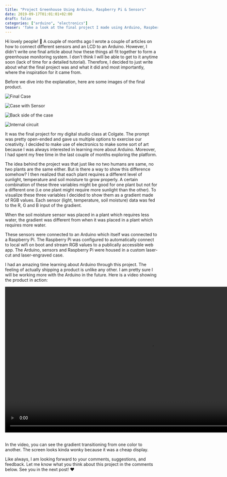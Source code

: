 ```yaml
---
title: "Project Greenhouse Using Arduino, Raspberry Pi & Sensors"
date: 2019-09-17T01:01:01+02:00
draft: false
categories: ["arduino", "electronics"]
teaser: 'Take a look at the final project I made using Arduino, Raspberry Pi & a couple of sensors for a digital studio class. I have also written some in-process articles about this project in the past.'
---
```


Hi lovely people! :wave: A couple of months ago I wrote a couple of articles on how to connect different sensors and an LCD to an Arduino. However, I didn't write one final article about how these things all fit together to form a greenhouse monitoring system. I don't think I will be able to get to it anytime soon (lack of time for a detailed tutorial). Therefore, I decided to just write about what the final project was and what it did and most importantly, where the inspiration for it came from.

Before we dive into the explanation, here are some images of the final product.

![Final Case](/images/arduino-greenhouse/case.jpg)

![Case with Sensor](/images/arduino-greenhouse/case_with_sensor.jpg)

![Back side of the case](/images/arduino-greenhouse/back-side.jpg)

![Internal circuit](/images/arduino-greenhouse/internal.jpg)

It was the final project for my digital studio class at Colgate. The prompt was pretty open-ended and gave us multiple options to exercise our creativity. I decided to make use of electronics to make some sort of art because I was always interested in learning more about Arduino. Moreover, I had spent my free time in the last couple of months exploring the platform.

The idea behind the project was that just like no two humans are same, no two plants are the same either. But is there a way to show this difference somehow? I then realized that each plant requires a different level of sunlight, temperature and soil moisture to grow properly. A certain combination of these three variables might be good for one plant but not for a different one (i.e one plant might require more sunlight than the other). To visualize these three variables I decided to show them as a gradient made of RGB values. Each sensor (light, temperature, soil moisture) data was fed to the R, G and B input of the gradient. 

When the soil moisture sensor was placed in a plant which requires less water, the gradient was different from when it was placed in a plant which requires more water.

These sensors were connected to an Arduino which itself was connected to a Raspberry Pi. The Raspberry Pi was configured to automatically connect to local wifi on boot and stream RGB values to a publically accessible web app. The Arduino, sensors and Raspberry Pi were housed in a custom laser-cut and laser-engraved case.

I had an amazing time learning about Arduino through this project. The feeling of actually shipping a product is unlike any other. I am pretty sure I will be working more with the Arduino in the future. Here is a video showing the product in action:

<div style="width:100%;height:480px;background-color:black;text-align:center;">
  <video style="height:100%;" controls>
    <source src="https://lh3.googleusercontent.com/-Pw0J04e6swHvT_ZAdJMmUOpt6UTeEro27_hmYJGZ12MT_lE21nSMdSLZtCKbACrBkl42hzl74Zazc9lhL6uh-HmWlwA8h_59RnHrnrwDQh4jN9kBWPoKjmlRXEDSBVy7ZtgtWlUew=m37" type="video/mp4">
  </video>
</div>

<br>

In the video, you can see the gradient transitioning from one color to another. The screen looks kinda wonky because it was a cheap display. 

Like always, I am looking forward to your comments, suggestions, and feedback. Let me know what you think about this project in the comments below. See you in the next post! :heart:
